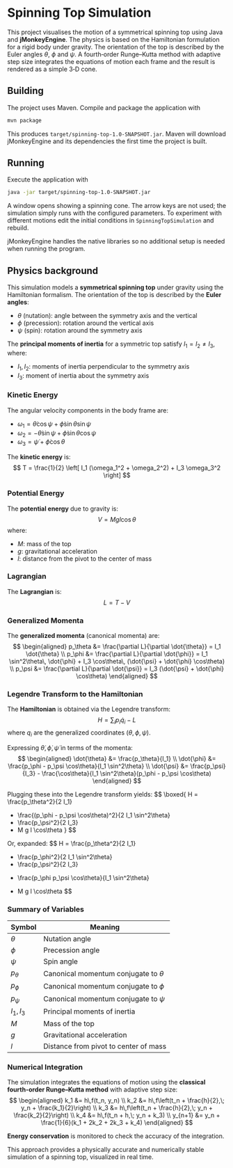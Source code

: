 # Spinning Top Simulation

This project visualises the motion of a symmetrical spinning top using Java and **jMonkeyEngine**. The physics is based on the Hamiltonian formulation for a rigid body under gravity. The orientation of the top is described by the Euler angles $\theta$, $\phi$ and $\psi$. A fourth‑order Runge–Kutta method with adaptive step size integrates the equations of motion each frame and the result is rendered as a simple 3‑D cone.

## Building

The project uses Maven. Compile and package the application with

```bash
mvn package
```

This produces `target/spinning-top-1.0-SNAPSHOT.jar`. Maven will download jMonkeyEngine and its dependencies the first time the project is built.

## Running

Execute the application with

```bash
java -jar target/spinning-top-1.0-SNAPSHOT.jar
```

A window opens showing a spinning cone. The arrow keys are not used; the simulation simply runs with the configured parameters. To experiment with different motions edit the initial conditions in `SpinningTopSimulation` and rebuild.

jMonkeyEngine handles the native libraries so no additional setup is needed when running the program.

## Physics background

This simulation models a **symmetrical spinning top** under gravity using the Hamiltonian formalism. The orientation of the top is described by the **Euler angles**:  
- $\theta$ (nutation): angle between the symmetry axis and the vertical  
- $\phi$ (precession): rotation around the vertical axis  
- $\psi$ (spin): rotation around the symmetry axis

The **principal moments of inertia** for a symmetric top satisfy $I_1 = I_2 \neq I_3$, where:
- $I_1, I_2$: moments of inertia perpendicular to the symmetry axis
- $I_3$: moment of inertia about the symmetry axis

### Kinetic Energy

The angular velocity components in the body frame are:
- $\omega_1 = \dot{\theta} \cos\psi + \dot{\phi} \sin\theta \sin\psi$
- $\omega_2 = -\dot{\theta} \sin\psi + \dot{\phi} \sin\theta \cos\psi$
- $\omega_3 = \dot{\psi} + \dot{\phi} \cos\theta$

The **kinetic energy** is:
$$
T = \frac{1}{2} \left[ I_1 (\omega_1^2 + \omega_2^2) + I_3 \omega_3^2 \right]
$$

### Potential Energy

The **potential energy** due to gravity is:
$$
V = M g l \cos\theta
$$
where:
- $M$: mass of the top
- $g$: gravitational acceleration
- $l$: distance from the pivot to the center of mass

### Lagrangian

The **Lagrangian** is:
$$
L = T - V
$$

### Generalized Momenta

The **generalized momenta** (canonical momenta) are:
$$
\begin{aligned}
p_\theta &= \frac{\partial L}{\partial \dot{\theta}} = I_1 \dot{\theta} \\
p_\phi   &= \frac{\partial L}{\partial \dot{\phi}} = I_1 \sin^2\theta\, \dot{\phi} + I_3 \cos\theta\, (\dot{\psi} + \dot{\phi} \cos\theta) \\
p_\psi   &= \frac{\partial L}{\partial \dot{\psi}} = I_3 (\dot{\psi} + \dot{\phi} \cos\theta)
\end{aligned}
$$

### Legendre Transform to the Hamiltonian

The **Hamiltonian** is obtained via the Legendre transform:
$$
H = \sum_i p_i \dot{q}_i - L
$$
where $q_i$ are the generalized coordinates $(\theta, \phi, \psi)$.

Expressing $\dot{\theta}, \dot{\phi}, \dot{\psi}$ in terms of the momenta:
$$
\begin{aligned}
\dot{\theta} &= \frac{p_\theta}{I_1} \\
\dot{\phi} &= \frac{p_\phi - p_\psi \cos\theta}{I_1 \sin^2\theta} \\
\dot{\psi} &= \frac{p_\psi}{I_3} - \frac{\cos\theta}{I_1 \sin^2\theta}(p_\phi - p_\psi \cos\theta)
\end{aligned}
$$

Plugging these into the Legendre transform yields:
$$
\boxed{
H = \frac{p_\theta^2}{2 I_1}
  + \frac{(p_\phi - p_\psi \cos\theta)^2}{2 I_1 \sin^2\theta}
  + \frac{p_\psi^2}{2 I_3}
  + M g l \cos\theta
}
$$

Or, expanded:
$$
H = \frac{p_\theta^2}{2 I_1}
  + \frac{p_\phi^2}{2 I_1 \sin^2\theta}
  + \frac{p_\psi^2}{2 I_3}
  - \frac{p_\phi p_\psi \cos\theta}{I_1 \sin^2\theta}
  + M g l \cos\theta
$$

### Summary of Variables

| Symbol         | Meaning                                      |
|----------------|----------------------------------------------|
| $\theta$       | Nutation angle                               |
| $\phi$         | Precession angle                             |
| $\psi$         | Spin angle                                   |
| $p_\theta$     | Canonical momentum conjugate to $\theta$     |
| $p_\phi$       | Canonical momentum conjugate to $\phi$       |
| $p_\psi$       | Canonical momentum conjugate to $\psi$       |
| $I_1, I_3$     | Principal moments of inertia                 |
| $M$            | Mass of the top                              |
| $g$            | Gravitational acceleration                   |
| $l$            | Distance from pivot to center of mass        |

### Numerical Integration

The simulation integrates the equations of motion using the **classical fourth-order Runge–Kutta method** with adaptive step size:
$$
\begin{aligned}
  k_1 &= h\,f(t_n, y_n) \\
  k_2 &= h\,f\left(t_n + \frac{h}{2},\; y_n + \frac{k_1}{2}\right) \\
  k_3 &= h\,f\left(t_n + \frac{h}{2},\; y_n + \frac{k_2}{2}\right) \\
  k_4 &= h\,f(t_n + h,\; y_n + k_3) \\
  y_{n+1} &= y_n + \frac{1}{6}(k_1 + 2k_2 + 2k_3 + k_4)
\end{aligned}
$$

**Energy conservation** is monitored to check the accuracy of the integration.


This approach provides a physically accurate and numerically stable simulation of a spinning top, visualized in real time.

